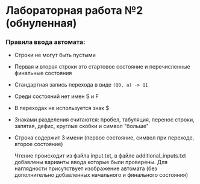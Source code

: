 # Лабораторная работа №2 (обнуленная)

### Правила ввода автомата:
- Строки не могут быть пустыми
- Первая и вторая строки это стартовое состояние и перечисленные финальные состояния
- Стандартная запись перехода в виде ```(Q0, a) -> Q1```
- Среди состояний нет имен S и F
- В переходах не используется знак $
- Знаками разделения считаются: пробел, табуляция, перенос строки, запятая, дефис, круглые скобки и символ "больше"
- Строка содержит 3 имени (первое состояние, символ при переходе, второе состояние)

  Чтение происходит из файла input.txt, в файле additional_inputs.txt добавлены варианты ввода которые были проверены.
  Для наглядности присутствует изображение автомата (без дополнительно добавленных начального и финального состояния)
